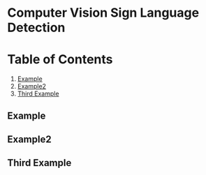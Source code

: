 
# Computer Vision Sign Language Detection

# Table of Contents
1. [Example](#example)
2. [Example2](#example2)
3. [Third Example](#third-example)

## Example
## Example2
## Third Example
